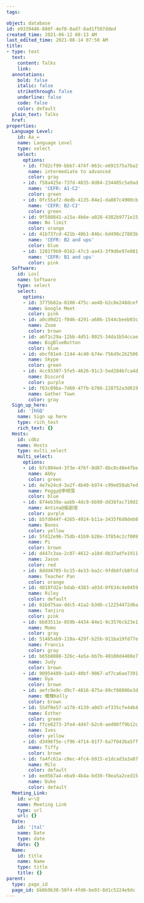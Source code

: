 ```yaml
---
tags: 

object: database
id: e9339446-880f-4ef0-8ad7-8ad1f507dded
created_time: 2021-06-12 08:13 AM
last_edited_time: 2021-08-14 07:50 AM
title:
- type: text
  text:
    content: Talks
    link: 
  annotations:
    bold: false
    italic: false
    strikethrough: false
    underline: false
    code: false
    color: default
  plain_text: Talks
  href: 
properties:
  Language Level:
    id: Aa_=
    name: Language Level
    type: select
    select:
      options:
      - id: f7d2cf99-bbb7-474f-863c-e691575a7ba2
        name: intermediate to advanced
        color: gray
      - id: f58a425e-737d-4835-8d84-234485c5a9ad
        name: 'CEFR: A1-C2'
        color: green
      - id: 0fc55af2-dedb-4135-84e1-da807c4900cb
        name: 'CEFR: B2-C2'
        color: green
      - id: 9f580841-a15a-4b6e-a028-4382b9771e15
        name: No limit
        color: orange
      - id: 41b737cd-421b-40b1-846c-6d498c27883b
        name: 'CEFR: B2 and ups'
        color: blue
      - id: 1201f9b9-0162-47c3-aa43-3f9d6e97e081
        name: 'CEFR: B1 and ups'
        color: pink
  Software:
    id: Lov[
    name: Software
    type: select
    select:
      options:
      - id: 3775b82a-0108-475c-ae48-b2c8e248dcef
        name: Google Meet
        color: pink
      - id: a0cd9d21-f046-4291-a686-1544cbeeb03c
        name: Zoom
        color: brown
      - id: a6f1c29a-12bb-4d51-8025-34da1b54ccae
        name: BigBlueBotton
        color: blue
      - id: ebcf81e4-1144-4c40-b74e-756d9c2b2506
        name: Skype
        color: green
      - id: 4cc93307-5fe5-4626-91c3-5ed284b7ca4d
        name: Discord
        color: purple
      - id: f63c09ba-7d60-47fb-b786-228752a3d619
        name: Gather Town
        color: gray
  Sign_up_here:
    id: ']hGQ'
    name: Sign up here
    type: rich_text
    rich_text: {}
  Hosts:
    id: cdbz
    name: Hosts
    type: multi_select
    multi_select:
      options:
      - id: b7c804e4-3f3e-476f-8d87-8bc0c40e4fbe
        name: Abby
        color: green
      - id: 4e7e24cd-3a2f-4b40-b974-c99e650ab7ed
        name: Peggy@李明霈
        color: blue
      - id: 874eb39a-aabb-4dc9-bb98-dd38fac710d2
        name: Antina@張庭瑄
        color: purple
      - id: b5fd044f-4265-4924-b11a-3435f6d8deb8
        name: Bones
        color: yellow
      - id: 5fd12e96-75db-41b9-b28e-3f854c2cf009
        name: Pi
        color: brown
      - id: d447c3aa-2c07-4612-a18d-0b37adfe1911
        name: Jason
        color: red
      - id: 8ddd4705-bc15-4e33-ba2c-9fdb6fcb8fcd
        name: Teacher Pan
        color: orange
      - id: 4018fd2a-bdab-4383-a03d-0f634c4e0459
        name: Riley
        color: default
      - id: 61bd75aa-ddc5-41a2-b3d6-c12254472d6a
        name: Tanjiro
        color: pink
      - id: bb83511e-859b-4434-84e1-9c3576cb23e1
        name: Momo
        color: gray
      - id: 51485ab9-110a-429f-b25b-911ba19fd77e
        name: Francis
        color: gray
      - id: b65b8088-326c-4a5a-bb7b-40100d4408e7
        name: Judy
        color: brown
      - id: 90954489-1a43-40bf-9867-af7ca6ae7391
        name: Üya
        color: brown
      - id: aefc9e9c-d9c7-4816-875a-89cf88086e3d
        name: 臻臻Kelly
        color: brown
      - id: 55df0e57-a178-4139-a0d3-ef335cfe44b4
        name: Esther
        color: green
      - id: ffce8273-3fe4-4d47-b2c0-aed06ff9b12c
        name: Ives
        color: yellow
      - id: d3496f5e-cf96-4714-81f7-6a7f043ba5ff
        name: Tiffy
        color: brown
      - id: fa4fc61a-c0ec-4fc4-b915-e1dcad3a3a87
        name: Milo
        color: default
      - id: eed567a4-eba9-4b4a-bd30-f8ea5a2ced15
        name: Duke
        color: default
  Meeting_Link:
    id: w~\Q
    name: Meeting Link
    type: url
    url: {}
  Date:
    id: '|tal'
    name: Date
    type: date
    date: {}
  Name:
    id: title
    name: Name
    type: title
    title: {}
parent:
  type: page_id
  page_id: 6b8b9b30-50f4-4fd6-be93-8d1c5224e9dc
---
```



